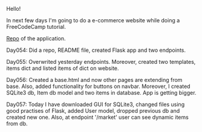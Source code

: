 Hello! 

In next few days I'm going to do a e-commerce website while doing a FreeCodeCamp tutorial.

[Repo](https://github.com/xwojziarnik/FlaskCourseFCC) of the application.

<p>Day054: Did a repo, README file, created Flask app and two endpoints.</p>
<p>Day055: Overwrited yesterday endpoints. Moreover, created two templates, items dict and listed items of dict on website.</p>
<p>Day056: Created a base.html and now other pages are extending from base. Also, added functionality for buttons on navbar. Moreover, I created SQLite3 db, Item db model and two items in database. App is getting bigger.</p>
<p>Day057: Today I have downloaded GUI for SQLite3, changed files using good practises of Flask, added User model, dropped previous db and created new one. Also, at endpoint '/market' user can see dynamic items from db.</p>
